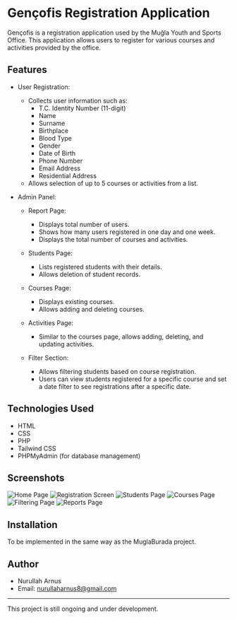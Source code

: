 # Gençofis Registration Application

Gençofis is a registration application used by the Muğla Youth and Sports Office. This application allows users to register for various courses and activities provided by the office.

## Features

- User Registration:
  - Collects user information such as:
    - T.C. Identity Number (11-digit)
    - Name
    - Surname
    - Birthplace
    - Blood Type
    - Gender
    - Date of Birth
    - Phone Number
    - Email Address
    - Residential Address
  - Allows selection of up to 5 courses or activities from a list.

- Admin Panel:
  - Report Page:
    - Displays total number of users.
    - Shows how many users registered in one day and one week.
    - Displays the total number of courses and activities.

  - Students Page:
    - Lists registered students with their details.
    - Allows deletion of student records.

  - Courses Page:
    - Displays existing courses.
    - Allows adding and deleting courses.

  - Activities Page:
    - Similar to the courses page, allows adding, deleting, and updating activities.

  - Filter Section:
    - Allows filtering students based on course registration.
    - Users can view students registered for a specific course and set a date filter to see registrations after a specific date.

## Technologies Used

- HTML
- CSS
- PHP
- Tailwind CSS
- PHPMyAdmin (for database management)

## Screenshots

![Home Page](screenshots/home-page.png)
![Registration Screen](screenshots/registration-screen.png)
![Students Page](screenshots/admin-panel/students-page.png)
![Courses Page](screenshots/admin-panel/courses-page.png)
![Filtering Page](screenshots/admin-panel/filter-page.png)
![Reports Page](screenshots/admin-panel/report-page.png)

## Installation

To be implemented in the same way as the MuglaBurada project.

## Author

- Nurullah Arnus
- Email: nurullaharnus8@gmail.com

---

This project is still ongoing and under development.
